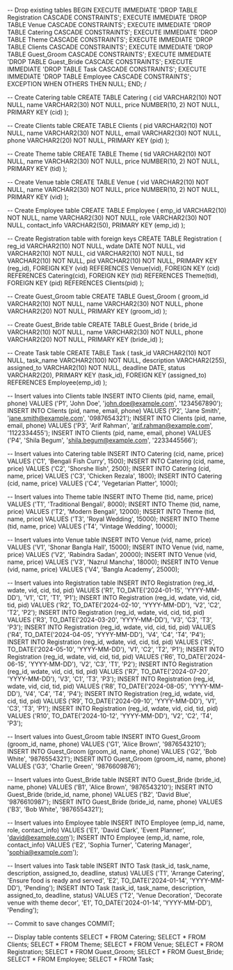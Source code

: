 -- Drop existing tables
BEGIN
    EXECUTE IMMEDIATE 'DROP TABLE Registration CASCADE CONSTRAINTS';
    EXECUTE IMMEDIATE 'DROP TABLE Venue CASCADE CONSTRAINTS';
    EXECUTE IMMEDIATE 'DROP TABLE Catering CASCADE CONSTRAINTS';
    EXECUTE IMMEDIATE 'DROP TABLE Theme CASCADE CONSTRAINTS';
    EXECUTE IMMEDIATE 'DROP TABLE Clients CASCADE CONSTRAINTS';
    EXECUTE IMMEDIATE 'DROP TABLE Guest_Groom CASCADE CONSTRAINTS';
    EXECUTE IMMEDIATE 'DROP TABLE Guest_Bride CASCADE CONSTRAINTS';
    EXECUTE IMMEDIATE 'DROP TABLE Task CASCADE CONSTRAINTS';
    EXECUTE IMMEDIATE 'DROP TABLE Employee CASCADE CONSTRAINTS';
EXCEPTION
    WHEN OTHERS THEN
        NULL;
END;
/

-- Create Catering table
CREATE TABLE Catering (
    cid VARCHAR2(10) NOT NULL,
    name VARCHAR2(30) NOT NULL,
    price NUMBER(10, 2) NOT NULL,
    PRIMARY KEY (cid)
);

-- Create Clients table
CREATE TABLE Clients (
    pid VARCHAR2(10) NOT NULL,
    name VARCHAR2(30) NOT NULL,
    email VARCHAR2(30) NOT NULL,
    phone VARCHAR2(20) NOT NULL,
    PRIMARY KEY (pid)
);

-- Create Theme table
CREATE TABLE Theme (
    tid VARCHAR2(10) NOT NULL,
    name VARCHAR2(30) NOT NULL,
    price NUMBER(10, 2) NOT NULL,
    PRIMARY KEY (tid)
);

-- Create Venue table
CREATE TABLE Venue (
    vid VARCHAR2(10) NOT NULL,
    name VARCHAR2(30) NOT NULL,
    price NUMBER(10, 2) NOT NULL,
    PRIMARY KEY (vid)
);

-- Create Employee table
CREATE TABLE Employee (
    emp_id VARCHAR2(10) NOT NULL,
    name VARCHAR2(30) NOT NULL,
    role VARCHAR2(30) NOT NULL,
    contact_info VARCHAR2(50),
    PRIMARY KEY (emp_id)
);

-- Create Registration table with foreign keys
CREATE TABLE Registration (
    reg_id VARCHAR2(10) NOT NULL,
    wdate DATE NOT NULL,
    vid VARCHAR2(10) NOT NULL,
    cid VARCHAR2(10) NOT NULL,
    tid VARCHAR2(10) NOT NULL,
    pid VARCHAR2(10) NOT NULL,
    PRIMARY KEY (reg_id),
    FOREIGN KEY (vid) REFERENCES Venue(vid),
    FOREIGN KEY (cid) REFERENCES Catering(cid),
    FOREIGN KEY (tid) REFERENCES Theme(tid),
    FOREIGN KEY (pid) REFERENCES Clients(pid)
);

-- Create Guest_Groom table
CREATE TABLE Guest_Groom (
    groom_id VARCHAR2(10) NOT NULL,
    name VARCHAR2(30) NOT NULL,
    phone VARCHAR2(20) NOT NULL,
    PRIMARY KEY (groom_id)
);

-- Create Guest_Bride table
CREATE TABLE Guest_Bride (
    bride_id VARCHAR2(10) NOT NULL,
    name VARCHAR2(30) NOT NULL,
    phone VARCHAR2(20) NOT NULL,
    PRIMARY KEY (bride_id)
);

-- Create Task table
CREATE TABLE Task (
    task_id VARCHAR2(10) NOT NULL,
    task_name VARCHAR2(100) NOT NULL,
    description VARCHAR2(255),
    assigned_to VARCHAR2(10) NOT NULL,
    deadline DATE,
    status VARCHAR2(20),
    PRIMARY KEY (task_id),
    FOREIGN KEY (assigned_to) REFERENCES Employee(emp_id)
);

-- Insert values into Clients table
INSERT INTO Clients (pid, name, email, phone) 
VALUES ('P1', 'John Doe', 'john.doe@example.com', '1234567890');
INSERT INTO Clients (pid, name, email, phone) 
VALUES ('P2', 'Jane Smith', 'jane.smith@example.com', '0987654321');
INSERT INTO Clients (pid, name, email, phone) 
VALUES ('P3', 'Arif Rahman', 'arif.rahman@example.com', '1122334455');
INSERT INTO Clients (pid, name, email, phone) 
VALUES ('P4', 'Shila Begum', 'shila.begum@example.com', '2233445566');

-- Insert values into Catering table
INSERT INTO Catering (cid, name, price) 
VALUES ('C1', 'Bengali Fish Curry', 1500);
INSERT INTO Catering (cid, name, price) 
VALUES ('C2', 'Shorshe Ilish', 2500);
INSERT INTO Catering (cid, name, price) 
VALUES ('C3', 'Chicken Rezala', 1800);
INSERT INTO Catering (cid, name, price) 
VALUES ('C4', 'Vegetarian Platter', 1000);

-- Insert values into Theme table
INSERT INTO Theme (tid, name, price) 
VALUES ('T1', 'Traditional Bengali', 8000);
INSERT INTO Theme (tid, name, price) 
VALUES ('T2', 'Modern Bengali', 12000);
INSERT INTO Theme (tid, name, price) 
VALUES ('T3', 'Royal Wedding', 15000);
INSERT INTO Theme (tid, name, price) 
VALUES ('T4', 'Vintage Wedding', 10000);

-- Insert values into Venue table
INSERT INTO Venue (vid, name, price) 
VALUES ('V1', 'Shonar Bangla Hall', 15000);
INSERT INTO Venue (vid, name, price) 
VALUES ('V2', 'Rabindra Sadan', 20000);
INSERT INTO Venue (vid, name, price) 
VALUES ('V3', 'Nazrul Mancha', 18000);
INSERT INTO Venue (vid, name, price) 
VALUES ('V4', 'Bangla Academy', 25000);

-- Insert values into Registration table
INSERT INTO Registration (reg_id, wdate, vid, cid, tid, pid) VALUES ('R1', TO_DATE('2024-01-15', 'YYYY-MM-DD'), 'V1', 'C1', 'T1', 'P1');
INSERT INTO Registration (reg_id, wdate, vid, cid, tid, pid) VALUES ('R2', TO_DATE('2024-02-10', 'YYYY-MM-DD'), 'V2', 'C2', 'T2', 'P2');
INSERT INTO Registration (reg_id, wdate, vid, cid, tid, pid) VALUES ('R3', TO_DATE('2024-03-20', 'YYYY-MM-DD'), 'V3', 'C3', 'T3', 'P3');
INSERT INTO Registration (reg_id, wdate, vid, cid, tid, pid) VALUES ('R4', TO_DATE('2024-04-05', 'YYYY-MM-DD'), 'V4', 'C4', 'T4', 'P4');
INSERT INTO Registration (reg_id, wdate, vid, cid, tid, pid) VALUES ('R5', TO_DATE('2024-05-10', 'YYYY-MM-DD'), 'V1', 'C2', 'T2', 'P1');
INSERT INTO Registration (reg_id, wdate, vid, cid, tid, pid) VALUES ('R6', TO_DATE('2024-06-15', 'YYYY-MM-DD'), 'V2', 'C3', 'T1', 'P2');
INSERT INTO Registration (reg_id, wdate, vid, cid, tid, pid) VALUES ('R7', TO_DATE('2024-07-20', 'YYYY-MM-DD'), 'V3', 'C1', 'T3', 'P3');
INSERT INTO Registration (reg_id, wdate, vid, cid, tid, pid) VALUES ('R8', TO_DATE('2024-08-05', 'YYYY-MM-DD'), 'V4', 'C4', 'T4', 'P4');
INSERT INTO Registration (reg_id, wdate, vid, cid, tid, pid) VALUES ('R9', TO_DATE('2024-09-10', 'YYYY-MM-DD'), 'V1', 'C3', 'T3', 'P1');
INSERT INTO Registration (reg_id, wdate, vid, cid, tid, pid) VALUES ('R10', TO_DATE('2024-10-12', 'YYYY-MM-DD'), 'V2', 'C2', 'T4', 'P3');

-- Insert values into Guest_Groom table
INSERT INTO Guest_Groom (groom_id, name, phone) 
VALUES ('G1', 'Alice Brown', '9876543210');
INSERT INTO Guest_Groom (groom_id, name, phone) 
VALUES ('G2', 'Bob White', '9876554321');
INSERT INTO Guest_Groom (groom_id, name, phone) 
VALUES ('G3', 'Charlie Green', '9876609876');

-- Insert values into Guest_Bride table
INSERT INTO Guest_Bride (bride_id, name, phone) 
VALUES ('B1', 'Alice Brown', '9876543210');
INSERT INTO Guest_Bride (bride_id, name, phone) 
VALUES ('B2', 'David Blue', '9876610987');
INSERT INTO Guest_Bride (bride_id, name, phone) 
VALUES ('B3', 'Bob White', '9876554321');

-- Insert values into Employee table
INSERT INTO Employee (emp_id, name, role, contact_info) 
VALUES ('E1', 'David Clark', 'Event Planner', 'david@example.com');
INSERT INTO Employee (emp_id, name, role, contact_info) 
VALUES ('E2', 'Sophia Turner', 'Catering Manager', 'sophia@example.com');

-- Insert values into Task table
INSERT INTO Task (task_id, task_name, description, assigned_to, deadline, status) 
VALUES ('T1', 'Arrange Catering', 'Ensure food is ready and served', 'E2', TO_DATE('2024-01-14', 'YYYY-MM-DD'), 'Pending');
INSERT INTO Task (task_id, task_name, description, assigned_to, deadline, status) 
VALUES ('T2', 'Venue Decoration', 'Decorate venue with theme decor', 'E1', TO_DATE('2024-01-14', 'YYYY-MM-DD'), 'Pending');

-- Commit to save changes
COMMIT;

-- Display table contents
SELECT * FROM Catering;
SELECT * FROM Clients;
SELECT * FROM Theme;
SELECT * FROM Venue;
SELECT * FROM Registration;
SELECT * FROM Guest_Groom;
SELECT * FROM Guest_Bride;
SELECT * FROM Employee;
SELECT * FROM Task;
 
  
